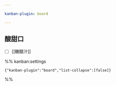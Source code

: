 ```yaml
---

kanban-plugin: board

---
```


## 酸甜口

- [ ] [[糖醋汁]]




%% kanban:settings
```
{"kanban-plugin":"board","list-collapse":[false]}
```
%%